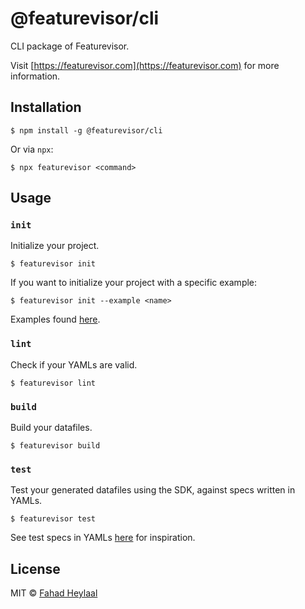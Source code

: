 # @featurevisor/cli

CLI package of Featurevisor.

Visit [https://featurevisor.com](https://featurevisor.com) for more information.

## Installation

```
$ npm install -g @featurevisor/cli
```

Or via `npx`:

```
$ npx featurevisor <command>
```

## Usage

### `init`

Initialize your project.

```
$ featurevisor init
```

If you want to initialize your project with a specific example:

```
$ featurevisor init --example <name>
```

Examples found [here](../../examples).

### `lint`

Check if your YAMLs are valid.

```
$ featurevisor lint
```


### `build`

Build your datafiles.

```
$ featurevisor build
```

### `test`

Test your generated datafiles using the SDK, against specs written in YAMLs.

```
$ featurevisor test
```

See test specs in YAMLs [here](../../examples/example-1/tests) for inspiration.

## License

MIT © [Fahad Heylaal](https://fahad19.com)
